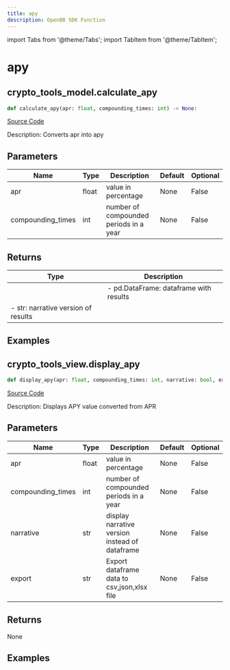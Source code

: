 ```yaml
---
title: apy
description: OpenBB SDK Function
---
```


import Tabs from '@theme/Tabs';
import TabItem from '@theme/TabItem';

# apy

<Tabs>
<TabItem value="model" label="Model" default>

## crypto_tools_model.calculate_apy

```python title='openbb_terminal/cryptocurrency/tools/tools_model.py'
def calculate_apy(apr: float, compounding_times: int) -> None:
```
[Source Code](https://github.com/OpenBB-finance/OpenBBTerminal/tree/main/openbb_terminal/cryptocurrency/tools/tools_model.py#L19)

Description: Converts apr into apy

## Parameters

| Name | Type | Description | Default | Optional |
| ---- | ---- | ----------- | ------- | -------- |
| apr | float | value in percentage | None | False |
| compounding_times | int | number of compounded periods in a year | None | False |

## Returns

| Type | Description |
| ---- | ----------- |
|  | - pd.DataFrame: dataframe with results
- str: narrative version of results |

## Examples



</TabItem>
<TabItem value="view" label="View">

## crypto_tools_view.display_apy

```python title='openbb_terminal/cryptocurrency/tools/tools_view.py'
def display_apy(apr: float, compounding_times: int, narrative: bool, export: str) -> None:
```
[Source Code](https://github.com/OpenBB-finance/OpenBBTerminal/tree/main/openbb_terminal/cryptocurrency/tools/tools_view.py#L16)

Description: Displays APY value converted from APR

## Parameters

| Name | Type | Description | Default | Optional |
| ---- | ---- | ----------- | ------- | -------- |
| apr | float | value in percentage | None | False |
| compounding_times | int | number of compounded periods in a year | None | False |
| narrative | str | display narrative version instead of dataframe | None | False |
| export | str | Export dataframe data to csv,json,xlsx file | None | False |

## Returns

None

## Examples



</TabItem>
</Tabs>
